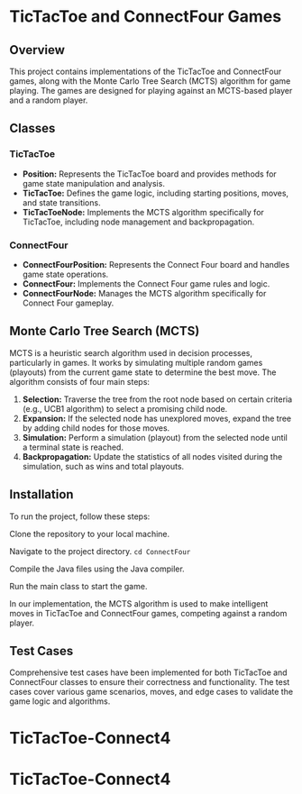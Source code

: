 # TicTacToe and ConnectFour Games

## Overview
This project contains implementations of the TicTacToe and ConnectFour games, along with the Monte Carlo Tree Search (MCTS) algorithm for game playing. The games are designed for playing against an MCTS-based player and a random player.

## Classes
### TicTacToe
- **Position:** Represents the TicTacToe board and provides methods for game state manipulation and analysis.
- **TicTacToe:** Defines the game logic, including starting positions, moves, and state transitions.
- **TicTacToeNode:** Implements the MCTS algorithm specifically for TicTacToe, including node management and backpropagation.

### ConnectFour
- **ConnectFourPosition:** Represents the Connect Four board and handles game state operations.
- **ConnectFour:** Implements the Connect Four game rules and logic.
- **ConnectFourNode:** Manages the MCTS algorithm specifically for Connect Four gameplay.

## Monte Carlo Tree Search (MCTS)
MCTS is a heuristic search algorithm used in decision processes, particularly in games. It works by simulating multiple random games (playouts) from the current game state to determine the best move. The algorithm consists of four main steps:
1. **Selection:** Traverse the tree from the root node based on certain criteria (e.g., UCB1 algorithm) to select a promising child node.
2. **Expansion:** If the selected node has unexplored moves, expand the tree by adding child nodes for those moves.
3. **Simulation:** Perform a simulation (playout) from the selected node until a terminal state is reached.
4. **Backpropagation:** Update the statistics of all nodes visited during the simulation, such as wins and total playouts.

## Installation
To run the project, follow these steps:

Clone the repository to your local machine.

Navigate to the project directory. `cd ConnectFour`

Compile the Java files using the Java compiler.

Run the main class to start the game.
   

In our implementation, the MCTS algorithm is used to make intelligent moves in TicTacToe and ConnectFour games, competing against a random player.

## Test Cases
Comprehensive test cases have been implemented for both TicTacToe and ConnectFour classes to ensure their correctness and functionality. The test cases cover various game scenarios, moves, and edge cases to validate the game logic and algorithms.
# TicTacToe-Connect4
# TicTacToe-Connect4
